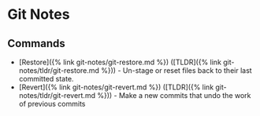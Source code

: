 ---
---

# Git Notes

## Commands

- [Restore]({% link git-notes/git-restore.md %}) ([TLDR]({% link git-notes/tldr/git-restore.md %})) - Un-stage or reset files back to their last committed state.
- [Revert]({% link git-notes/git-revert.md %}) ([TLDR]({% link git-notes/tldr/git-revert.md %})) - Make a new commits that undo the work of previous commits
